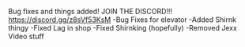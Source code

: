 Bug fixes and things added! JOIN THE DISCORD!!! https://discord.gg/z8sVf53KsM
-Bug Fixes for elevator
-Added  Shirnk thingy
-Fixed Lag in shop
-Fixed Shirnking (hopefully)
-Removed Jexx Video stuff
